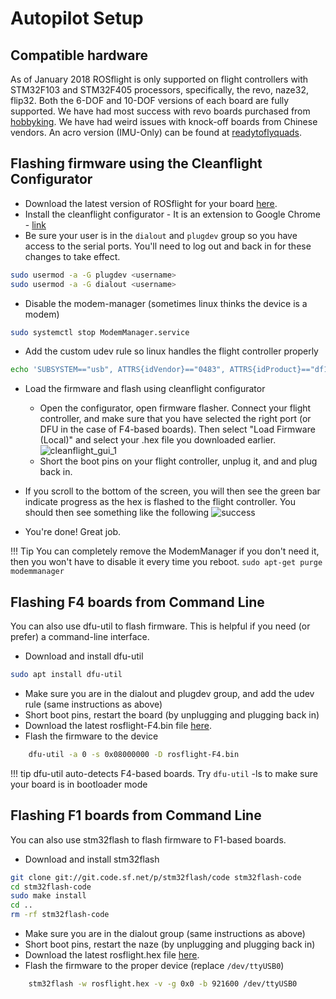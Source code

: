 # Autopilot Setup

## Compatible hardware

As of January 2018 ROSflight is only supported on flight controllers with STM32F103 and STM32F405 processors, specifically, the revo, naze32, flip32.  Both the 6-DOF and 10-DOF versions of each board are fully supported.  We have had most success with revo boards purchased from [hobbyking](https://hobbyking.com/en_us/openpilot-cc3d-revolution-revo-32bit-flight-controller-w-integrated-433mhz-oplink.html?___store=en_us).  We have had weird issues with knock-off boards from Chinese vendors.  An acro version (IMU-Only) can be found at [readytoflyquads](https://www.readytoflyquads.com/openpilot-cc3d-revolution-acro).

## Flashing firmware using the Cleanflight Configurator

* Download the latest version of ROSflight for your board [here](https://github.com/rosflight/firmware/releases).
* Install the cleanflight configurator - It is an extension to Google Chrome - [link](https://chrome.google.com/webstore/detail/cleanflight-configurator/enacoimjcgeinfnnnpajinjgmkahmfgb?hl=en)
* Be sure your user is in the `dialout` and `plugdev` group so you have access to the serial ports. You'll need to log out and back in for these changes to take effect.
``` bash
sudo usermod -a -G plugdev <username>
sudo usermod -a -G dialout <username>
```
* Disable the modem-manager (sometimes linux thinks the device is a modem)
``` bash
sudo systemctl stop ModemManager.service
```
* Add the custom udev rule so linux handles the flight controller properly
``` bash
echo 'SUBSYSTEM=="usb", ATTRS{idVendor}=="0483", ATTRS{idProduct}=="df11", MODE="0664", GROUP="plugdev"' | sudo tee /etc/udev/rules.d/45-stdfu-permissions.rules > /dev/null
```
* Load the firmware and flash using cleanflight configurator
    * Open the configurator, open firmware flasher.  Connect your flight controller, and make sure that you have selected the right port (or DFU in the case of F4-based boards).  Then select "Load Firmware (Local)" and  select your .hex file you downloaded earlier.
![cleanflight_gui_1](images/cleanflight_configurator-1.png)
    * Short the boot pins on your flight controller, unplug it, and and plug back in.
* If you scroll to the bottom of the screen, you will then see the green bar indicate progress as the hex is flashed to the flight controller.  You should then see something like the following
![success](images/sucessful_flash.png)

* You're done!  Great job.

!!! Tip
    You can completely remove the ModemManager if you don't need it, then you won't have to disable it every time you reboot.
    ```
    sudo apt-get purge modemmanager
    ```

## Flashing F4 boards from Command Line

You can also use dfu-util to flash firmware.  This is helpful if you need (or prefer) a command-line interface.

* Download and install dfu-util
``` bash
sudo apt install dfu-util
```
* Make sure you are in the dialout and plugdev group, and add the udev rule (same instructions as above)
* Short boot pins, restart the board (by unplugging and plugging back in)
* Download the latest rosflight-F4.bin file [here](https://github.com/rosflight/firmware/releases).
* Flash the firmware to the device
``` bash
    dfu-util -a 0 -s 0x08000000 -D rosflight-F4.bin
```

!!! tip
    dfu-util auto-detects F4-based boards.  Try `dfu-util` -ls to make sure your board is in bootloader mode



## Flashing F1 boards from Command Line

You can also use stm32flash to flash firmware to F1-based boards.

* Download and install stm32flash
``` bash
git clone git://git.code.sf.net/p/stm32flash/code stm32flash-code
cd stm32flash-code
sudo make install
cd ..
rm -rf stm32flash-code
```
* Make sure you are in the dialout group (same instructions as above)
* Short boot pins, restart the naze (by unplugging and plugging back in)
* Download the latest rosflight.hex file [here](https://github.com/rosflight/firmware/releases).
* Flash the firmware to the proper device (replace `/dev/ttyUSB0`)
``` bash
    stm32flash -w rosflight.hex -v -g 0x0 -b 921600 /dev/ttyUSB0
```

